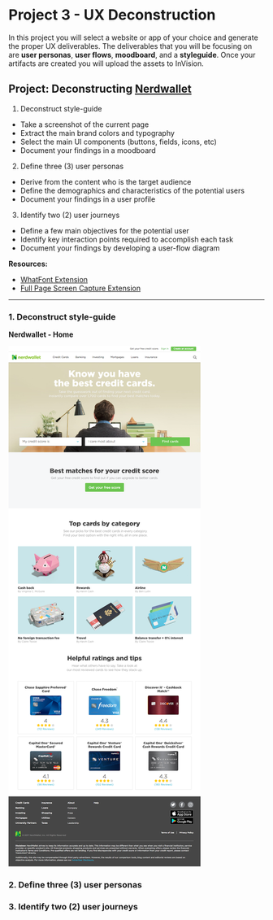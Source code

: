 # Project 3 - UX Deconstruction

In this project you will select a website or app of your choice and generate the proper UX deliverables. The deliverables that you will be focusing on are **user personas**, **user flows**, **moodboard**, and a **styleguide**. Once your artifacts are created you will upload the assets to InVision.


## Project: Deconstructing [Nerdwallet][1]


1. Deconstruct style-guide
  - Take a screenshot of the current page
  - Extract the main brand colors and typography
  - Select the main UI components (buttons, fields, icons, etc)
  - Document your findings in a moodboard

2. Define three (3) user personas
  - Derive from the content who is the target audience
  - Define the demographics and characteristics of the potential users
  - Document your findings in a user profile

3. Identify two (2) user journeys
  - Define a few main objectives for the potential user
  - Identify key interaction points required to accomplish each task
  - Document your findings by developing a user-flow diagram


**Resources:**

* [WhatFont Extension][2]
* [Full Page Screen Capture Extension][3]
- - -

### 1. Deconstruct style-guide


**Nerdwallet - Home**

![Sketches](img/01-screenshot.png)




### 2. Define three (3) user personas




### 3. Identify two (2) user journeys








[1]: https://www.nerdwallet.com/
[2]: https://chrome.google.com/webstore/detail/whatfont/jabopobgcpjmedljpbcaablpmlmfcogm
[3]: https://chrome.google.com/webstore/detail/full-page-screen-capture/fdpohaocaechififmbbbbbknoalclacl